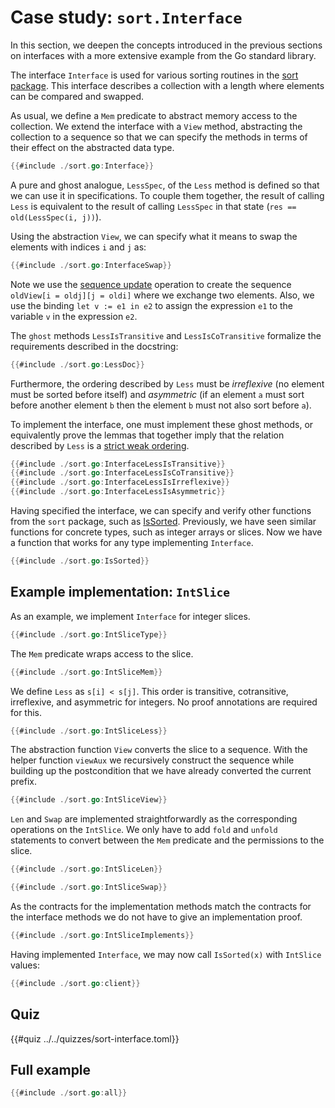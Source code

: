 # Case study: `sort.Interface`

In this section, we deepen the concepts introduced in the previous sections on interfaces with a more extensive example from the Go standard library.

The interface `Interface` is used for various sorting routines in the [sort package](https://pkg.go.dev/sort).
This interface describes a collection with a length where elements can be compared and swapped.

<!-- abstracting over different types and orders -->

As usual, we define a `Mem` predicate to abstract memory access to the collection.
We extend the interface with a `View` method, abstracting the collection to a sequence so that we can specify the methods in terms of their effect on the abstracted data type.
``` go
{{#include ./sort.go:Interface}}
```
A pure and ghost analogue, `LessSpec`, of the `Less` method is defined so that we can use it in specifications.
To couple them together, the result of calling `Less` is equivalent to the result of calling `LessSpec` in that state (`res == old(LessSpec(i, j))`).


Using the abstraction `View`, we can specify what it means to swap the elements with indices `i` and `j` as:
``` go
{{#include ./sort.go:InterfaceSwap}}
```
Note we use the [sequence update](../reference-mathematical-types.md) operation to create the sequence `oldView[i = oldj][j = oldi]` where we exchange two elements.
Also, we use the binding `let v := e1 in e2` to assign the expression `e1` to the variable `v` in the expression `e2`.


The `ghost` methods `LessIsTransitive` and `LessIsCoTransitive` formalize the requirements described in the docstring:
``` go
{{#include ./sort.go:LessDoc}}
```
Furthermore, the ordering described by `Less` must be _irreflexive_ (no element must be sorted before itself) and _asymmetric_ (if an element `a` must sort before another element `b` then the element `b` must not also sort before `a`).

To implement the interface, one must implement these ghost methods, or equivalently prove the lemmas that together imply that the relation described by `Less` is a [strict weak ordering](https://en.wikipedia.org/wiki/Weak_ordering#Strict_weak_orderings).

``` go
{{#include ./sort.go:InterfaceLessIsTransitive}}
{{#include ./sort.go:InterfaceLessIsCoTransitive}}
{{#include ./sort.go:InterfaceLessIsIrreflexive}}
{{#include ./sort.go:InterfaceLessIsAsymmetric}}
```

Having specified the interface, we can specify and verify other functions from the `sort` package, such as
[IsSorted](https://cs.opensource.google/go/go/+/refs/tags/go1.24.0:src/sort/sort.go;l=108).
Previously, we have seen similar functions for concrete types, such as integer arrays or slices.
Now we have a function that works for any type implementing `Interface`.
``` go
{{#include ./sort.go:IsSorted}}
```
  
## Example implementation: `IntSlice`
As an example, we implement `Interface` for integer slices.
``` go
{{#include ./sort.go:IntSliceType}}
```
The `Mem` predicate wraps access to the slice.
``` go
{{#include ./sort.go:IntSliceMem}}
```

We define `Less` as `s[i] < s[j]`.
This order is transitive, cotransitive, irreflexive, and asymmetric for integers.
No proof annotations are required for this.
``` go
{{#include ./sort.go:IntSliceLess}}

```

The abstraction function `View` converts the slice to a sequence.
With the helper function `viewAux` we recursively construct the sequence while building up the postcondition that we have already converted the current prefix.
<!-- - (must use unfolding there) -->
``` go
{{#include ./sort.go:IntSliceView}}
```

`Len` and `Swap` are implemented straightforwardly as the corresponding operations on the `IntSlice`.
We only have to add `fold` and `unfold` statements to convert between the `Mem` predicate and the permissions to the slice.
``` go
{{#include ./sort.go:IntSliceLen}}
```
``` go
{{#include ./sort.go:IntSliceSwap}}
```

As the contracts for the implementation methods match the contracts for the interface methods we do not have to give an implementation proof.
``` go
{{#include ./sort.go:IntSliceImplements}}
```

Having implemented `Interface`, we may now call `IsSorted(x)` with `IntSlice` values:
``` go
{{#include ./sort.go:client}}
```

## Quiz
{{#quiz ../../quizzes/sort-interface.toml}}

## Full example

``` go
{{#include ./sort.go:all}}
```

<!-- [^1]: A -->
<!-- [strict weak ordering](https://en.wikipedia.org/wiki/Weak_ordering#Strict_weak_orderings) is often defined as a strict partial order where the incomparability relation forms a equivalence relation. -->
<!-- Transitive, CoTransitive, Irreflexive, Asymmetric -->
<!-- (not minimal) -->
